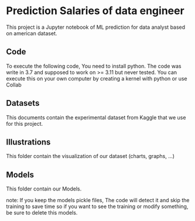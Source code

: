 # Prediction Salaries of data engineer
This project is a Jupyter notebook of ML prediction for data analyst based on american dataset.
##  Code
To execute the following code, You need to install python. The code was write in 3.7 and supposed to work on >= 3.11 but never tested.
You can execute this on your own computer by creating a kernel with python or use Collab
## Datasets
This documents contain the experimental dataset from Kaggle that we use for this project.
## Illustrations
This folder contain the visualization of our dataset (charts, graphs, ...)
## Models
This folder contain our Models.

note: If you keep the models pickle files, The code will detect it and skip the training to save time so if you want to see the training or modify something, be sure to delete this models.

